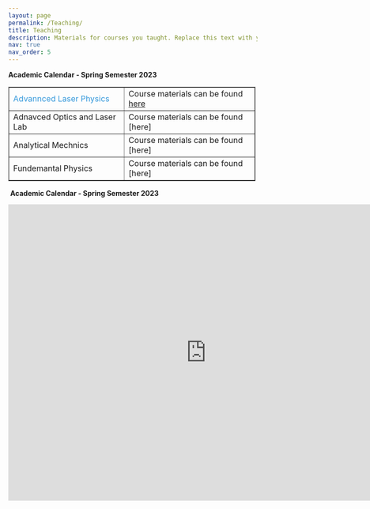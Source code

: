 ```yaml
---
layout: page
permalink: /Teaching/
title: Teaching
description: Materials for courses you taught. Replace this text with your description.
nav: true
nav_order: 5
---
```

<p><strong>Academic Calendar - Spring Semester 2023</strong></p>

<table border="1" cellpadding="1" cellspacing="1" style="width:500px">
	<tbody>
		<tr>
			<td><span style="color:#3498db">Advannced Laser Physics&nbsp;</span></td>
			<td>Course materials can be found <a href="https://el-13.yazd.ac.ir/course/view.php?id=69386">here</a></td>
		</tr>
		<tr>
			<td>Adnavced Optics and Laser Lab</td>
			<td>Course materials can be found [here]</td>
		</tr>
		<tr>
			<td>Analytical Mechnics</td>
			<td>Course materials can be found [here]</td>
		</tr>
		<tr>
			<td>Fundemantal Physics</td>
			<td>Course materials can be found [here]</td>
		</tr>
	</tbody>
</table>

<p>&nbsp;<strong>Academic Calendar - Spring Semester 2023</strong></p>

<iframe src="https://calendar.google.com/calendar/embed?src=0ppu0k1mki0uelh3kgamrj8k18%40group.calendar.google.com&ctz=Asia%2FTehran" style="border: 0" width="800" height="600" frameborder="0" scrolling="no"></iframe>
